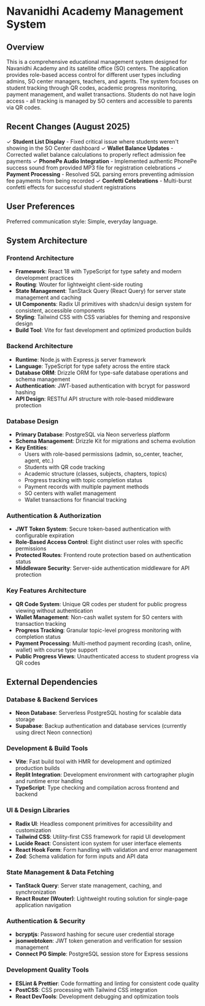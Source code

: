 # Navanidhi Academy Management System

## Overview

This is a comprehensive educational management system designed for Navanidhi Academy and its satellite office (SO) centers. The application provides role-based access control for different user types including admins, SO center managers, teachers, and agents. The system focuses on student tracking through QR codes, academic progress monitoring, payment management, and wallet transactions. Students do not have login access - all tracking is managed by SO centers and accessible to parents via QR codes.

## Recent Changes (August 2025)

✓ **Student List Display** - Fixed critical issue where students weren't showing in the SO Center dashboard
✓ **Wallet Balance Updates** - Corrected wallet balance calculations to properly reflect admission fee payments
✓ **PhonePe Audio Integration** - Implemented authentic PhonePe success sound from provided MP3 file for registration celebrations
✓ **Payment Processing** - Resolved SQL parsing errors preventing admission fee payments from being recorded
✓ **Confetti Celebrations** - Multi-burst confetti effects for successful student registrations

## User Preferences

Preferred communication style: Simple, everyday language.

## System Architecture

### Frontend Architecture
- **Framework**: React 18 with TypeScript for type safety and modern development practices
- **Routing**: Wouter for lightweight client-side routing
- **State Management**: TanStack Query (React Query) for server state management and caching
- **UI Components**: Radix UI primitives with shadcn/ui design system for consistent, accessible components
- **Styling**: Tailwind CSS with CSS variables for theming and responsive design
- **Build Tool**: Vite for fast development and optimized production builds

### Backend Architecture
- **Runtime**: Node.js with Express.js server framework
- **Language**: TypeScript for type safety across the entire stack
- **Database ORM**: Drizzle ORM for type-safe database operations and schema management
- **Authentication**: JWT-based authentication with bcrypt for password hashing
- **API Design**: RESTful API structure with role-based middleware protection

### Database Design
- **Primary Database**: PostgreSQL via Neon serverless platform
- **Schema Management**: Drizzle Kit for migrations and schema evolution
- **Key Entities**:
  - Users with role-based permissions (admin, so_center, teacher, agent, etc.)
  - Students with QR code tracking
  - Academic structure (classes, subjects, chapters, topics)
  - Progress tracking with topic completion status
  - Payment records with multiple payment methods
  - SO centers with wallet management
  - Wallet transactions for financial tracking

### Authentication & Authorization
- **JWT Token System**: Secure token-based authentication with configurable expiration
- **Role-Based Access Control**: Eight distinct user roles with specific permissions
- **Protected Routes**: Frontend route protection based on authentication status
- **Middleware Security**: Server-side authentication middleware for API protection

### Key Features Architecture
- **QR Code System**: Unique QR codes per student for public progress viewing without authentication
- **Wallet Management**: Non-cash wallet system for SO centers with transaction tracking
- **Progress Tracking**: Granular topic-level progress monitoring with completion status
- **Payment Processing**: Multi-method payment recording (cash, online, wallet) with course type support
- **Public Progress Views**: Unauthenticated access to student progress via QR codes

## External Dependencies

### Database & Backend Services
- **Neon Database**: Serverless PostgreSQL hosting for scalable data storage
- **Supabase**: Backup authentication and database services (currently using direct Neon connection)

### Development & Build Tools
- **Vite**: Fast build tool with HMR for development and optimized production builds
- **Replit Integration**: Development environment with cartographer plugin and runtime error handling
- **TypeScript**: Type checking and compilation across frontend and backend

### UI & Design Libraries
- **Radix UI**: Headless component primitives for accessibility and customization
- **Tailwind CSS**: Utility-first CSS framework for rapid UI development
- **Lucide React**: Consistent icon system for user interface elements
- **React Hook Form**: Form handling with validation and error management
- **Zod**: Schema validation for form inputs and API data

### State Management & Data Fetching
- **TanStack Query**: Server state management, caching, and synchronization
- **React Router (Wouter)**: Lightweight routing solution for single-page application navigation

### Authentication & Security
- **bcryptjs**: Password hashing for secure user credential storage
- **jsonwebtoken**: JWT token generation and verification for session management
- **Connect PG Simple**: PostgreSQL session store for Express sessions

### Development Quality Tools
- **ESLint & Prettier**: Code formatting and linting for consistent code quality
- **PostCSS**: CSS processing with Tailwind CSS integration
- **React DevTools**: Development debugging and optimization tools